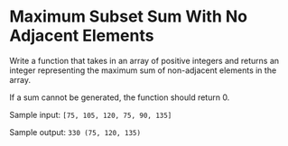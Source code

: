 # Maximum Subset Sum With No Adjacent Elements

Write a function that takes in an array of positive integers and returns
an integer representing the maximum sum of non-adjacent elements in the array.

If a sum cannot be generated, the function should return 0.

Sample input: `[75, 105, 120, 75, 90, 135]`

Sample output: `330 (75, 120, 135)`